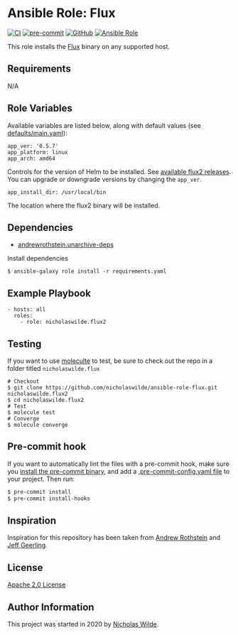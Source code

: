 # Ansible Role: Flux

[![CI](https://github.com/nicholaswilde/ansible-role-flux/workflows/CI/badge.svg?event=push)](https://github.com/nicholaswilde/ansible-role-flux/actions?query=workflow%3ACI)
[![pre-commit](https://img.shields.io/badge/pre--commit-enabled-brightgreen?logo=pre-commit&logoColor=white)](https://github.com/pre-commit/pre-commit)
[![GitHub](https://img.shields.io/github/license/nicholaswilde/ansible-role-flux)](https://github.com/nicholaswilde/ansible-role-flux/blob/main/LICENSE)
[![Ansible Role](https://img.shields.io/ansible/role/d/52478)](https://galaxy.ansible.com/nicholaswilde/flux2)

This role installs the [Flux](https://github.com/fluxcd/flux2/) binary on any supported host.

## Requirements

N/A

## Role Variables

Available variables are listed below, along with default values (see [defaults/main.yaml](./defaults/main.yaml)):

    app_ver: '0.5.7'
    app_platform: linux
    app_arch: amd64

Controls for the version of Helm to be installed. See [available flux2 releases](https://github.com/fluxcd/flux2/releases/). You can upgrade or downgrade versions by changing the `app_ver`.

    app_install_dir: /usr/local/bin

The location where the flux2 binary will be installed.

## Dependencies

- [andrewrothstein.unarchive-deps](https://galaxy.ansible.com/andrewrothstein/unarchive-deps)

Install dependencies

    $ ansible-galaxy role install -r requirements.yaml

## Example Playbook

    - hosts: all
      roles:
        - role: nicholaswilde.flux2

## Testing

If you want to use [moleculte](https://molecule.readthedocs.io/en/latest/installation.html) to test, be sure to check out the repo in a folder titled `nicholaswilde.flux`

```
# Checkout
$ git clone https://github.com/nicholaswilde/ansible-role-flux.git nicholaswilde.flux2
$ cd nicholaswilde.flux2
# Test
$ molecule test
# Converge
$ molecule converge
```

## Pre-commit hook

If you want to automatically lint the files with a pre-commit hook, make sure you
[install the pre-commit binary](https://pre-commit.com/#install), and add a [.pre-commit-config.yaml file](./.pre-commit-config.yaml)
to your project. Then run:

```bash
$ pre-commit install
$ pre-commit install-hooks
```

## Inspiration

Inspiration for this repository has been taken from [Andrew Rothstein](https://github.com/andrewrothstein) and [Jeff Geerling](https://github.com/geerlingguy/).

## License

[Apache 2.0 License](./LICENSE)

## Author Information

This project was started in 2020 by [Nicholas Wilde](https://github.com/nicholaswilde/).
